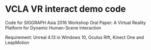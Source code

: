 # VCLA VR interact demo code
Code for SIGGRAPH Asia 2016 Workshop Oral Paper: A Virtual Reality Platform for Dynamic Human-Scene Interaction

Requirement: Unreal 4.13 in Windows 10, Oculus Rift, Kinect One and LeapMotion
